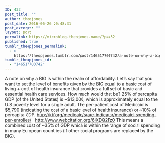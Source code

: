 ```yaml
---
ID: 432
post_title: ""
author: theojones
post_date: 2016-06-26 20:48:31
post_excerpt: ""
layout: post
permalink: https://microblog.theojones.name/?p=432
published: true
tumblr_theopjones_permalink:
  - >
    https://theopjones.tumblr.com/post/146517700742/a-note-on-why-a-big-is-within-the-realm-of
tumblr_theopjones_id:
  - "146517700742"
---
```

<p>A note on why a BIG is within the realm of affordability. Let’s say that you want to set the level of benefits given by the BIG equal to a basic cost of living + cost of health insurance that provides a full set of basic and essential health care services. How much would that be? 25% of percapita GDP (of the United States) is ~$13,000, which is approximately equal to the U.S poverty level for a single adult. The per-patient cost of Medicaid is $5,790 (indicating the cost of a basic level of health insurance) or ~10% of percapita GDP. <a href="http://kff.org/medicaid/state-indicator/medicaid-spending-per-enrollee/">http://kff.org/medicaid/state-indicator/medicaid-spending-per-enrollee/</a>   <a href="http://www.webcitation.org/6iXDQ2Fz0">http://www.webcitation.org/6iXDQ2Fz0</a> This means a combined cost of ~35% of GDP which is within the range of social spending in many European countries (if other social programs are replaced by the BIG).<br /></p>
